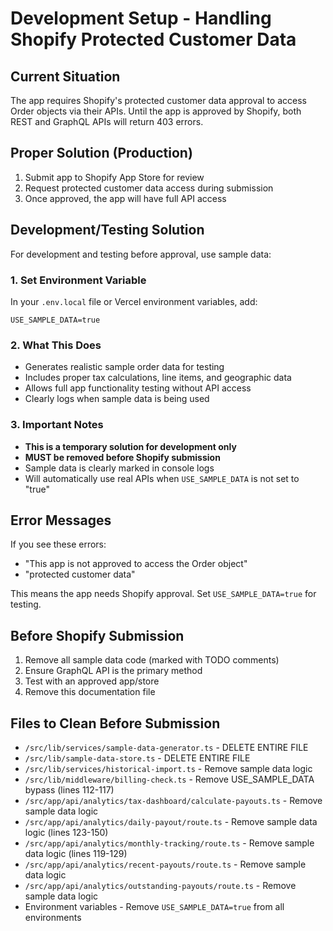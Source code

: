 # Development Setup - Handling Shopify Protected Customer Data

## Current Situation

The app requires Shopify's protected customer data approval to access Order objects via their APIs. Until the app is approved by Shopify, both REST and GraphQL APIs will return 403 errors.

## Proper Solution (Production)

1. Submit app to Shopify App Store for review
2. Request protected customer data access during submission
3. Once approved, the app will have full API access

## Development/Testing Solution

For development and testing before approval, use sample data:

### 1. Set Environment Variable

In your `.env.local` file or Vercel environment variables, add:

```
USE_SAMPLE_DATA=true
```

### 2. What This Does

- Generates realistic sample order data for testing
- Includes proper tax calculations, line items, and geographic data
- Allows full app functionality testing without API access
- Clearly logs when sample data is being used

### 3. Important Notes

- **This is a temporary solution for development only**
- **MUST be removed before Shopify submission**
- Sample data is clearly marked in console logs
- Will automatically use real APIs when `USE_SAMPLE_DATA` is not set to "true"

## Error Messages

If you see these errors:
- "This app is not approved to access the Order object"
- "protected customer data"

This means the app needs Shopify approval. Set `USE_SAMPLE_DATA=true` for testing.

## Before Shopify Submission

1. Remove all sample data code (marked with TODO comments)
2. Ensure GraphQL API is the primary method
3. Test with an approved app/store
4. Remove this documentation file

## Files to Clean Before Submission

- `/src/lib/services/sample-data-generator.ts` - DELETE ENTIRE FILE
- `/src/lib/sample-data-store.ts` - DELETE ENTIRE FILE
- `/src/lib/services/historical-import.ts` - Remove sample data logic
- `/src/lib/middleware/billing-check.ts` - Remove USE_SAMPLE_DATA bypass (lines 112-117)
- `/src/app/api/analytics/tax-dashboard/calculate-payouts.ts` - Remove sample data logic
- `/src/app/api/analytics/daily-payout/route.ts` - Remove sample data logic (lines 123-150)
- `/src/app/api/analytics/monthly-tracking/route.ts` - Remove sample data logic (lines 119-129)
- `/src/app/api/analytics/recent-payouts/route.ts` - Remove sample data logic
- `/src/app/api/analytics/outstanding-payouts/route.ts` - Remove sample data logic
- Environment variables - Remove `USE_SAMPLE_DATA=true` from all environments